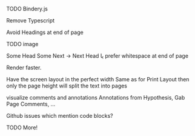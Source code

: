 TODO Bindery.js

Remove Typescript

Avoid Headings at end of page

TODO image

Some Head
Some Next
→
Next Head
یا
prefer whitespace
at end of page

Render faster.

Have the screen layout
in the perfect width
Same as for Print Layout
then only the page height
will split the text into pages

visualize comments and annotations
Annotations from Hypothesis,
Gab Page Comments, ...

Github issues which mention code blocks?

TODO More!
